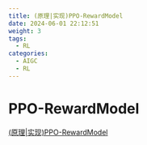 ```yaml
---
title: (原理|实现)PPO-RewardModel
date: 2024-06-01 22:12:51
weight: 3
tags:
  - RL
categories:
  - AIGC  
  - RL
---
```


<p></p>
<!-- more -->



# PPO-RewardModel

[(原理|实现)PPO-RewardModel](https://candied-skunk-1ca.notion.site/PPO-RM-205bfe21108480a39b78d82696d1ede4?pvs=4)

